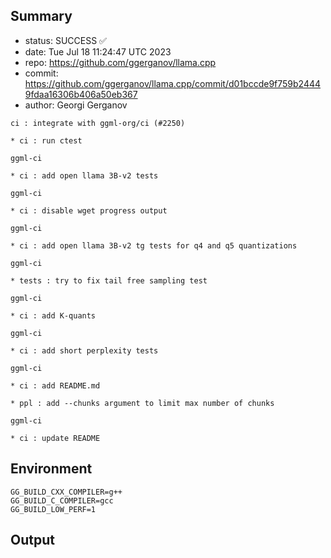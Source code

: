 ## Summary

- status: SUCCESS ✅
- date:   Tue Jul 18 11:24:47 UTC 2023
- repo:   https://github.com/ggerganov/llama.cpp
- commit: https://github.com/ggerganov/llama.cpp/commit/d01bccde9f759b24449fdaa16306b406a50eb367
- author: Georgi Gerganov
```
ci : integrate with ggml-org/ci (#2250)

* ci : run ctest

ggml-ci

* ci : add open llama 3B-v2 tests

ggml-ci

* ci : disable wget progress output

ggml-ci

* ci : add open llama 3B-v2 tg tests for q4 and q5 quantizations

ggml-ci

* tests : try to fix tail free sampling test

ggml-ci

* ci : add K-quants

ggml-ci

* ci : add short perplexity tests

ggml-ci

* ci : add README.md

* ppl : add --chunks argument to limit max number of chunks

ggml-ci

* ci : update README
```

## Environment

```
GG_BUILD_CXX_COMPILER=g++
GG_BUILD_C_COMPILER=gcc
GG_BUILD_LOW_PERF=1
```

## Output

